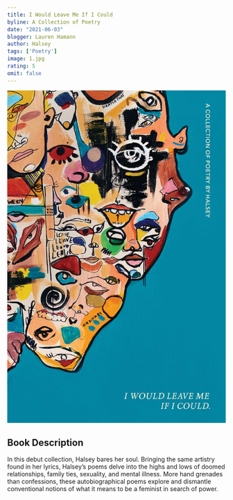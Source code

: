 ```yaml
---
title: I Would Leave Me If I Could
byline: A Collection of Poetry
date: "2021-06-03"
blogger: Lauren Hamann
author: Halsey
tags: ['Poetry']
image: 1.jpg
rating: 5
omit: false
---
```


![Book Cover](1.jpg)

## Book Description

In this debut collection, Halsey bares her soul. Bringing the same artistry found in her lyrics, Halsey’s poems delve into the highs and lows of doomed relationships, family ties, sexuality, and mental illness. More hand grenades than confessions, these autobiographical poems explore and dismantle conventional notions of what it means to be a feminist in search of power.